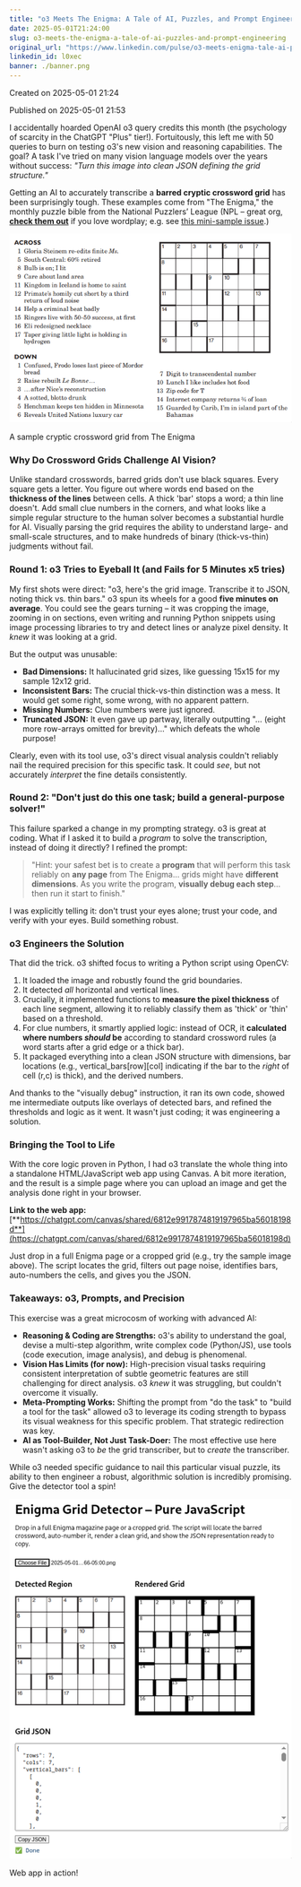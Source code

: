 ```yaml
---
title: "o3 Meets The Enigma: A Tale of AI, Puzzles, and Prompt Engineering"
date: 2025-05-01T21:24:00
slug: o3-meets-the-enigma-a-tale-of-ai-puzzles-and-prompt-engineering
original_url: "https://www.linkedin.com/pulse/o3-meets-enigma-tale-ai-puzzles-prompt-engineering-josh-mandel-md-l0xec"
linkedin_id: l0xec
banner: ./banner.png
---
```


Created on 2025-05-01 21:24

Published on 2025-05-01 21:53

I accidentally hoarded OpenAI o3 query credits this month (the psychology of scarcity in the ChatGPT "Plus" tier!). Fortuitously, this left me with 50 queries to burn on testing o3's new vision and reasoning capabilities. The goal? A task I've tried on many vision language models over the years without success: *"Turn this image into clean JSON defining the grid structure."*

Getting an AI to accurately transcribe a **barred cryptic crossword grid** has been surprisingly tough. These examples come from "The Enigma," the monthly puzzle bible from the National Puzzlers’ League (NPL – great org, [**check them out**](https://www.puzzlers.org/) if you love wordplay; e.g. see [this mini-sample issue](https://download.puzzlers.org/public/enigma-minisample.pdf).)

![](./image-1.png)

A sample cryptic crossword grid from The Enigma

### Why Do Crossword Grids Challenge AI Vision?

Unlike standard crosswords, barred grids don't use black squares. Every square gets a letter. You figure out where words end based on the **thickness of the lines** between cells. A thick 'bar' stops a word; a thin line doesn't. Add small clue numbers in the corners, and what looks like a simple regular structure to the human solver becomes a substantial hurdle for AI. Visually parsing the grid requires the ability to understand large- and small-scale structures, and to make hundreds of binary (thick-vs-thin) judgments without fail.

### Round 1: o3 Tries to Eyeball It (and Fails for 5 Minutes x5 tries)

My first shots were direct: "o3, here's the grid image. Transcribe it to JSON, noting thick vs. thin bars." o3 spun its wheels for a good **five minutes on average**. You could see the gears turning – it was cropping the image, zooming in on sections, even writing and running Python snippets using image processing libraries to try and detect lines or analyze pixel density. It *knew* it was looking at a grid.

But the output was unusable:

* **Bad Dimensions:** It hallucinated grid sizes, like guessing 15x15 for my sample 12x12 grid.
* **Inconsistent Bars:** The crucial thick-vs-thin distinction was a mess. It would get some right, some wrong, with no apparent pattern.
* **Missing Numbers:** Clue numbers were just ignored.
* **Truncated JSON:** It even gave up partway, literally outputting "... (eight more row-arrays omitted for brevity)..." which defeats the whole purpose!

Clearly, even with its tool use, o3's direct visual analysis couldn't reliably nail the required precision for this specific task. It could *see*, but not accurately *interpret* the fine details consistently.

### Round 2: "Don't just do this one task; build a general-purpose solver!"

This failure sparked a change in my prompting strategy. o3 is great at coding. What if I asked it to build a *program* to solve the transcription, instead of doing it directly? I refined the prompt:

> "Hint: your safest bet is to create a **program** that will perform this task reliably on **any page** from The Enigma... grids might have **different dimensions**. As you write the program, **visually debug each step**... then run it start to finish."

I was explicitly telling it: don't trust your eyes alone; trust your code, and verify with your eyes. Build something robust.

### o3 Engineers the Solution

That did the trick. o3 shifted focus to writing a Python script using OpenCV:

1. It loaded the image and robustly found the grid boundaries.
2. It detected *all* horizontal and vertical lines.
3. Crucially, it implemented functions to **measure the pixel thickness** of each line segment, allowing it to reliably classify them as 'thick' or 'thin' based on a threshold.
4. For clue numbers, it smartly applied logic: instead of OCR, it **calculated where numbers *should* be** according to standard crossword rules (a word starts after a grid edge or a thick bar).
5. It packaged everything into a clean JSON structure with dimensions, bar locations (e.g., vertical\_bars[row][col] indicating if the bar to the *right* of cell (r,c) is thick), and the derived numbers.

And thanks to the "visually debug" instruction, it ran its own code, showed me intermediate outputs like overlays of detected bars, and refined the thresholds and logic as it went. It wasn't just coding; it was engineering a solution.

### Bringing the Tool to Life

With the core logic proven in Python, I had o3 translate the whole thing into a standalone HTML/JavaScript web app using Canvas. A bit more iteration, and the result is a simple page where you can upload an image and get the analysis done right in your browser.

**Link to the web app:** [**https://chatgpt.com/canvas/shared/6812e9917874819197965ba56018198d**](https://chatgpt.com/canvas/shared/6812e9917874819197965ba56018198d)

Just drop in a full Enigma page or a cropped grid (e.g., try the sample image above). The script locates the grid, filters out page noise, identifies bars, auto-numbers the cells, and gives you the JSON.

### Takeaways: o3, Prompts, and Precision

This exercise was a great microcosm of working with advanced AI:

* **Reasoning & Coding are Strengths:** o3's ability to understand the goal, devise a multi-step algorithm, write complex code (Python/JS), use tools (code execution, image analysis), and debug is phenomenal.
* **Vision Has Limits (for now):** High-precision visual tasks requiring consistent interpretation of subtle geometric features are still challenging for direct analysis. o3 *knew* it was struggling, but couldn't overcome it visually.
* **Meta-Prompting Works:** Shifting the prompt from "do the task" to "build a tool for the task" allowed o3 to leverage its coding strength to bypass its visual weakness for this specific problem. That strategic redirection was key.
* **AI as Tool-Builder, Not Just Task-Doer:** The most effective use here wasn't asking o3 to *be* the grid transcriber, but to *create* the transcriber.

While o3 needed specific guidance to nail this particular visual puzzle, its ability to then engineer a robust, algorithmic solution is incredibly promising. Give the detector tool a spin!

![](./image-2.png)

Web app in action!